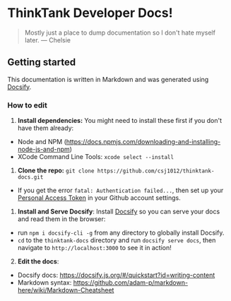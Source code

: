 # ThinkTank Developer Docs!

> Mostly just a place to dump documentation so I don't hate myself later. — Chelsie

## Getting started

This documentation is written in Markdown and was generated using [Docsify](https://docsify.js.org/#/quickstart).

### How to edit

1. **Install dependencies:** You might need to install these first if you don't have them already:
  - Node and NPM (https://docs.npmjs.com/downloading-and-installing-node-js-and-npm)
  - XCode Command Line Tools: `xcode select --install`

1. **Clone the repo:** `git clone https://github.com/csj1012/thinktank-docs.git`
 - If you get the error `fatal: Authentication failed...`, then set up your [Personal Access Token](https://help.github.com/articles/creating-a-personal-access-token-for-the-command-line/) in your Github account settings.

1. **Install and Serve Docsify**: Install [Docsify](https://docsify.js.org/#/quickstart) so you can serve your docs and read them in the browser:
  - run `npm i docsify-cli -g` from any directory to globally install Docsify.
  - `cd` to the `thinktank-docs` directory and run `docsify serve docs`, then navigate to `http://localhost:3000` to see it in action!

2. **Edit the docs**:
  - Docsify docs: https://docsify.js.org/#/quickstart?id=writing-content
  - Markdown syntax: https://github.com/adam-p/markdown-here/wiki/Markdown-Cheatsheet  
